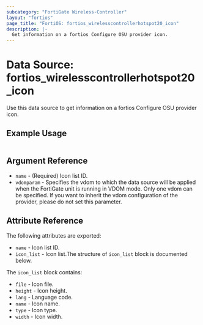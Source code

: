 ```yaml
---
subcategory: "FortiGate Wireless-Controller"
layout: "fortios"
page_title: "FortiOS: fortios_wirelesscontrollerhotspot20_icon"
description: |-
  Get information on a fortios Configure OSU provider icon.
---
```


# Data Source: fortios_wirelesscontrollerhotspot20_icon
Use this data source to get information on a fortios Configure OSU provider icon.


## Example Usage

```hcl

```

## Argument Reference

* `name` - (Required) Icon list ID.
* `vdomparam` - Specifies the vdom to which the data source will be applied when the FortiGate unit is running in VDOM mode. Only one vdom can be specified. If you want to inherit the vdom configuration of the provider, please do not set this parameter.

## Attribute Reference

The following attributes are exported:

* `name` - Icon list ID.
* `icon_list` - Icon list.The structure of `icon_list` block is documented below.

The `icon_list` block contains:

* `file` - Icon file.
* `height` - Icon height.
* `lang` - Language code.
* `name` - Icon name.
* `type` - Icon type.
* `width` - Icon width.
